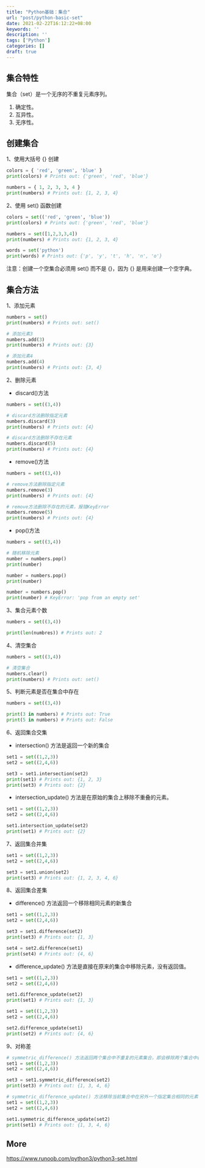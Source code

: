 ```yaml
---
title: "Python基础：集合"
url: "post/python-basic-set"
date: 2021-02-22T16:12:22+08:00
keywords: ''
description: ''
tags: ['Python']
categories: []
draft: true
---
```


## 集合特性

集合（set）是一个无序的不重复元素序列。

1. 确定性。
2. 互异性。
3. 无序性。

## 创建集合

1、使用大括号 {} 创建
```Python
colors = { 'red', 'green', 'blue' }
print(colors) # Prints out: {'green', 'red', 'blue'} 

numbers = { 1, 2, 3, 3, 4 }
print(numbers) # Prints out: {1, 2, 3, 4}
```

2、使用 set() 函数创建
```Python
colors = set(('red', 'green', 'blue'))
print(colors) # Prints out: {'green', 'red', 'blue'}

numbers = set([1,2,3,3,4])
print(numbers) # Prints out: {1, 2, 3, 4}

words = set('python')
print(words) # Prints out: {'p', 'y', 't', 'h', 'n', 'o'}
```

注意：创建一个空集合必须用 set() 而不是 {}，因为 {} 是用来创建一个空字典。

## 集合方法

1、添加元素
```Python
numbers = set()
print(numbers) # Prints out: set()

# 添加元素3
numbers.add(3)
print(numbers) # Prints out: {3}

# 添加元素4
numbers.add(4)
print(numbers) # Prints out: {3, 4}
```

2、删除元素

- discard()方法
```Python
numbers = set((3,4))

# discard方法删除指定元素
numbers.discard(3)
print(numbers) # Prints out: {4}

# discard方法删除不存在元素
numbers.discard(5)
print(numbers) # Prints out: {4}
```

- remove()方法
```Python
numbers = set((3,4))

# remove方法删除指定元素
numbers.remove(3)
print(numbers) # Prints out: {4}

# remove方法删除不存在的元素，报错KeyError
numbers.remove(5)
print(numbers) # Prints out: {4}
```

- pop()方法
```Python
numbers = set((3,4))

# 随机移除元素
number = numbers.pop()
print(number)

number = numbers.pop()
print(number)

number = numbers.pop()
print(number) # KeyError: 'pop from an empty set'
```

3、集合元素个数

```Python
numbers = set((3,4))

print(len(numbres)) # Prints out: 2
```

4、清空集合

```Python
numbers = set((3,4))

# 清空集合
numbers.clear()
print(numbers) # Prints out: set()
```

5、判断元素是否在集合中存在

```Python
numbers = set((3,4))

print(3 in numbers) # Prints out: True
print(5 in numbers) # Prints out: False
```

6、返回集合交集

- intersection() 方法是返回一个新的集合
```Python
set1 = set((1,2,3))
set2 = set((2,4,6))

set3 = set1.intersection(set2)
print(set1) # Prints out: {1, 2, 3}
print(set3) # Prints out: {2}
```

- intersection_update() 方法是在原始的集合上移除不重叠的元素。
```Python
set1 = set((1,2,3))
set2 = set((2,4,6))

set1.intersection_update(set2)
print(set1) # Prints out: {2}
```

7、返回集合并集
```Python
set1 = set((1,2,3))
set2 = set((2,4,6))

set3 = set1.union(set2)
print(set3) # Prints out: {1, 2, 3, 4, 6}
```

8、返回集合差集

- difference() 方法返回一个移除相同元素的新集合
```Python
set1 = set((1,2,3))
set2 = set((2,4,6))

set3 = set1.difference(set2)
print(set3) # Prints out: {1, 3}

set4 = set2.difference(set1)
print(set4) # Prints out: {4, 6}
```

- difference_update() 方法是直接在原来的集合中移除元素，没有返回值。
```Python
set1 = set((1,2,3))
set2 = set((2,4,6))

set1.difference_update(set2)
print(set1) # Prints out: {1, 3}

set1 = set((1,2,3))
set2 = set((2,4,6))

set2.difference_update(set1)
print(set2) # Prints out: {4, 6}
```

9、对称差

```Python
# symmetric_difference() 方法返回两个集合中不重复的元素集合，即会移除两个集合中都存在的元素。
set1 = set((1,2,3))
set2 = set((2,4,6))

set3 = set1.symmetric_difference(set2)
print(set3) # Prints out: {1, 3, 4, 6}

# symmetric_difference_update() 方法移除当前集合中在另外一个指定集合相同的元素，并将另外一个指定集合中不同的元素插入到当前集合中。
set1 = set((1,2,3))
set2 = set((2,4,6))

set1.symmetric_difference_update(set2)
print(set1) # Prints out: {1, 3, 4, 6}
```

## More

https://www.runoob.com/python3/python3-set.html
